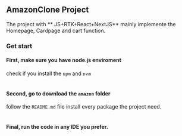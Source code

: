 ## AmazonClone Project
The project with ** JS+RTK+React+NextJS**
mainly implemente the Homepage, Cardpage and cart function.

### Get start
#### First, make sure you have node.js enviroment
check if you install the ```npm``` and ```nvm```
<br />
<br />
#### Second, go to download the ```amazon``` folder
follow the ```README.md``` file install every package the project need.
<br />
<br />
#### Final, run the code in any IDE you prefer.





